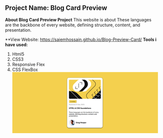 ## **Project Name: Blog Card Preview**

**About Blog Card Preview Project**
This website is about These languages are the backbone of every website, defining structure, content, and presentation.

**View Website: https://saiemhossain.github.io/Blog-Preview-Card/
**Tools i have used:**

 1. Html5
 2. CSS3
 3. Responsive Flex
4.  CSS FlexBox![enter image description here](https://github.com/Saiemhossain/Blog-Preview-Card/blob/main/assets/images/coverpic.png?raw=true)

